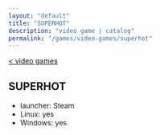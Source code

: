 ```yaml
---
layout: "default"
title: "SUPERHOT"
description: "video game | catalog"
permalink: "/games/video-games/superhot"
---
```

[< video games](index.md)

## SUPERHOT

- launcher: Steam
- Linux: yes
- Windows: yes
